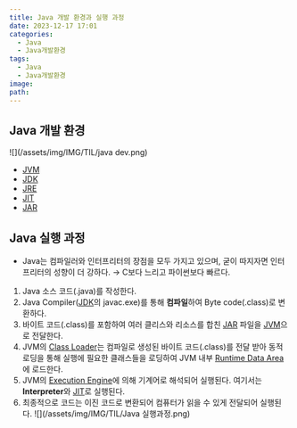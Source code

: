 ```yaml
---
title: Java 개발 환경과 실행 과정
date: 2023-12-17 17:01
categories:
  - Java
  - Java개발환경
tags:
  - Java
  - Java개발환경
image: 
path:
---
```


## Java 개발 환경
![](/assets/img/IMG/TIL/java dev.png)
+ [JVM](https://sonjh919.github.io/posts/JVM)
+ [JDK](https://sonjh919.github.io/posts/JDK)
+ [JRE](https://sonjh919.github.io/posts/JRE)
+ [JIT](https://sonjh919.github.io/posts/JIT)
+ [JAR](https://sonjh919.github.io/posts/JAR)

## Java 실행 과정
+ Java는 컴파일러와 인터프리터의 장점을 모두 가지고 있으며, 굳이 따지자면 인터프리터의 성향이 더 강하다. → C보다 느리고 파이썬보다 빠르다.

1. Java 소스 코드(.java)를 작성한다.
2. Java Compiler([JDK](https://sonjh919.github.io/posts/JDK)의 javac.exe)를 통해 **컴파일**하여 Byte code(.class)로 변환하다.
3. 바이트 코드(.class)를 포함하여 여러 클리스와 리소스를 합친 [JAR](https://sonjh919.github.io/posts/JAR) 파일을 [JVM](https://sonjh919.github.io/posts/JVM)으로 전달한다.
4. JVM의 [Class Loader](https://sonjh919.github.io/posts/Class-Loader)는 컴파일로 생성된 바이트 코드(.class)를 전달 받아 동적 로딩을 통해 실행에 필요한 클래스들을 로딩하여 JVM 내부 [Runtime Data Area](https://sonjh919.github.io/posts/Runtime-Data-Area)에 로드한다.
5. JVM의 [Execution Engine](https://sonjh919.github.io/posts/Execution-Engine)에 의해 기계어로 해석되어 실행된다. 여기서는 **Interpreter**와 [JIT](https://sonjh919.github.io/posts/JIT)로 실행된다.
6. 최종적으로 코드는 이진 코드로 변환되어 컴퓨터가 읽을 수 있게 전달되어 실행된다.
![](/assets/img/IMG/TIL/Java 실행과정.png)




